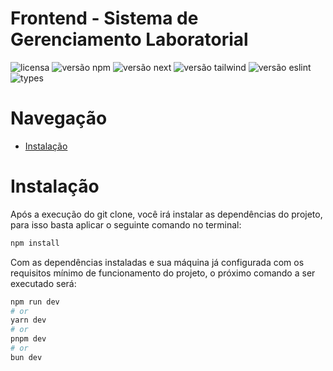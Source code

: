 <h1> 
	Frontend - Sistema de Gerenciamento Laboratorial
</h1>

![licensa](https://img.shields.io/badge/license-MIT-green)
![versão npm](https://img.shields.io/badge/npm-v10.2.4-blue)
![versão next](https://img.shields.io/badge/next-v14.2.7-blue)
![versão tailwind](https://img.shields.io/badge/tailwindcss-v^3.4.10-blue)
![versão eslint](https://img.shields.io/badge/eslints-v^8-blue)
![types](https://img.shields.io/badge/types-TypeScript-blue)



<h1> 
	Navegação
</h1>

<!--ts-->
   * [Instalação](#instalacao)
<!--te-->

<h1 id='instalacao'>
    Instalação
</h1>

<p>
    Após a execução do git clone, você irá instalar as dependências do projeto, para isso basta aplicar o seguinte comando no terminal:
</p>

```bash
npm install
```

<p>
    Com as dependências instaladas e sua máquina já configurada com os requisitos mínimo de funcionamento do projeto, o próximo comando a ser executado será:
</p>

```bash
npm run dev
# or
yarn dev
# or
pnpm dev
# or
bun dev
```
